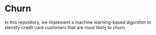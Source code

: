 # Churn
In this repository, we implement a machine learning-based algorithm to identify credit card customers that are most likely to churn.
